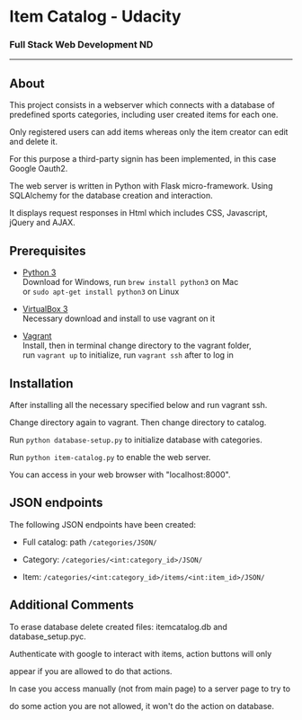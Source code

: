 # Item Catalog - Udacity

### Full Stack Web Development ND

_______________________

## About

This project consists in a webserver which connects with a database of  
predefined sports categories, including user created items for each one.

Only registered users can add items whereas only the item creator can edit  
and delete it.

For this purpose a third-party signin has been implemented, in this case  
Google Oauth2.

The web server is written in Python with Flask micro-framework. Using  
SQLAlchemy for the database creation and interaction.

It displays request responses in Html which includes CSS, Javascript, jQuery and AJAX.


## Prerequisites

* [Python 3](https://www.python.org/downloads/)  
Download for Windows, run `brew install python3` on Mac  
or `sudo apt-get install python3` on Linux

* [VirtualBox 3](https://www.virtualbox.org/wiki/Download_Old_Builds_5_1)  
Necessary download and install to use vagrant on it

* [Vagrant](https://www.vagrantup.com/downloads.html)  
Install, then in terminal change directory to the vagrant folder,  
run `vagrant up` to initialize, run `vagrant ssh` after to log in


## Installation

After installing all the necessary specified below and run vagrant ssh.

Change directory again to vagrant. Then change directory to catalog.

Run `python database-setup.py` to initialize database with categories.

Run  `python item-catalog.py` to enable the web server.

You can access in your web browser with "localhost:8000".


## JSON endpoints

The following JSON endpoints have been created:

- Full catalog: path `/categories/JSON/`

- Category: `/categories/<int:category_id>/JSON/`

- Item: `/categories/<int:category_id>/items/<int:item_id>/JSON/`


## Additional Comments

To erase database delete created files: itemcatalog.db and database_setup.pyc.

Authenticate with google to interact with items, action buttons will only  

appear if you are allowed to do that actions.

In case you access manually (not from main page) to a server page to try to  

do some action you are not allowed, it won't do the action on database.
